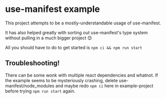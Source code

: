 # use-manifest example

This project attempts to be a mostly-understandable usage of use-manifest.

It has also helped greatly with sorting out use-manifest's type system without pulling in a much
bigger project 😊

All you should have to do to get started is `npm ci && npm run start`

## Troubleshooting!

There can be some wonk with multiple react dependencies and whatnot.
If the example seems to be mysteriously crashing, delete use-manifest/node_modules and maybe redo
`npm ci` here in example-project before trying `npm run start` again.